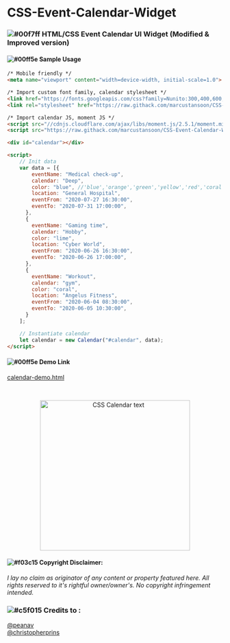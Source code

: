 # CSS-Event-Calendar-Widget
### ![#00f7ff](https://via.placeholder.com/15/00f7ff/000000?text=+) HTML/CSS Event Calendar UI Widget (Modified & Improved version)

#### ![#00ff5e](https://via.placeholder.com/15/00ff5e/000000/?text=+) Sample Usage
```html
/* Mobile friendly */
<meta name="viewport" content="width=device-width, initial-scale=1.0">

/* Import custom font family, calendar stylesheet */
<link href="https://fonts.googleapis.com/css?family=Nunito:300,400,600,700" rel="stylesheet">
<link rel="stylesheet" href="https://raw.githack.com/marcustansoon/CSS-Event-Calendar-Widget/master/src/css/styles.css">

/* Import calendar JS, moment JS */
<script src="//cdnjs.cloudflare.com/ajax/libs/moment.js/2.5.1/moment.min.js"></script>
<script src="https://raw.githack.com/marcustansoon/CSS-Event-Calendar-Widget/master/src/js/eventCalendarWidget.min.js"></script>

<div id="calendar"></div>
```
```html
<script>
    // Init data
    var data = [{
        eventName: "Medical check-up",
        calendar: "Deep",
        color: "blue", //'blue','orange','green','yellow','red','coral','purple','lime','black' OR 'aqua'
        location: "General Hospital",
        eventFrom: "2020-07-27 16:30:00",
        eventTo: "2020-07-31 17:00:00",
      },
      {
        eventName: "Gaming time",
        calendar: "Hobby",
        color: "lime",
        location: "Cyber World",
        eventFrom: "2020-06-26 16:30:00",
        eventTo: "2020-06-26 17:00:00",
      },
      {
        eventName: "Workout",
        calendar: "gym",
        color: "coral",
        location: "Angelus Fitness",
        eventFrom: "2020-06-04 08:30:00",
        eventTo: "2020-06-05 10:30:00",
      }
    ];

    // Instantiate calendar 
    let calendar = new Calendar("#calendar", data);
</script>
```

#### ![#00ff5e](https://via.placeholder.com/15/00ff5e/000000/?text=+) Demo Link
[calendar-demo.html](https://raw.githack.com/marcustansoon/CSS-Event-Calendar-Widget/master/demo/demo.html)

<br>

<p align="center">
  <img src="https://i.imgur.com/TtbeoLu.png" width="350" title="CSS Calendar text">
</p>


#### ![#f03c15](https://via.placeholder.com/15/f03c15/000000?text=+) Copyright Disclaimer: 
*I lay no claim as originator of any content or property featured here. All rights reserved to it's rightful owner/owner's. No copyright infringement intended.*

### ![#c5f015](https://via.placeholder.com/15/c5f015/000000?text=+) Credits to :
[@peanav](https://codepen.io/peanav/pens/)
<br>
[@christopherprins](https://codepen.io/christopherprins)
